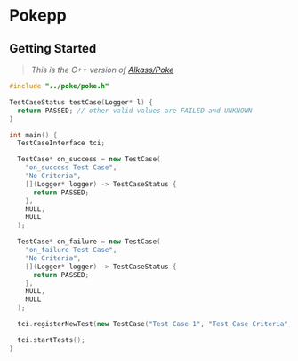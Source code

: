 # Pokepp

## Getting Started
> <i>This is the C++ version of [Alkass/Poke](https://github.com/Alkass/Poke)</i>

```cpp
#include "../poke/poke.h"

TestCaseStatus testCase(Logger* l) {
  return PASSED; // other valid values are FAILED and UNKNOWN
}

int main() {
  TestCaseInterface tci;

  TestCase* on_success = new TestCase(
    "on_success Test Case",
    "No Criteria",
    [](Logger* logger) -> TestCaseStatus {
      return PASSED;
    },
    NULL,
    NULL
  );

  TestCase* on_failure = new TestCase(
    "on_failure Test Case",
    "No Criteria",
    [](Logger* logger) -> TestCaseStatus {
      return PASSED;
    },
    NULL,
    NULL
  );

  tci.registerNewTest(new TestCase("Test Case 1", "Test Case Criteria", testCase, on_success, on_failure));

  tci.startTests();
}
```
